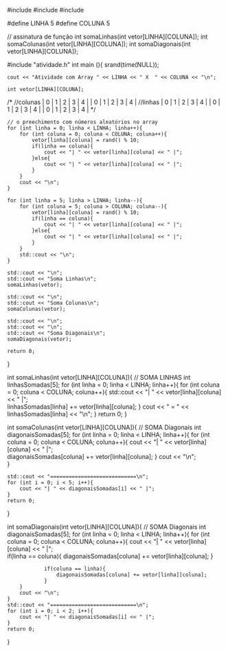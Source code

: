 #include <iostream>
#include <ctime>
#include <cstdlib>

#define LINHA 5
#define COLUNA 5

// assinatura de função
int somaLinhas(int vetor[LINHA][COLUNA]);
int somaColunas(int vetor[LINHA][COLUNA]);
int somaDiagonais(int vetor[LINHA][COLUNA]);
  
  
  
  
#include "atividade.h"
int main (){
    srand(time(NULL));

    cout << "Atividade com Array " << LINHA << " X  " << COLUNA << "\n";

    int vetor[LINHA][COLUNA];

/*
       			//colunas
		    | 0 | 1 | 2 | 3 | 4 |
		    | 0 | 1 | 2 | 3 | 4 |
//linhas    | 0 | 1 | 2 | 3 | 4 |
		    | 0 | 1 | 2 | 3 | 4 |
		    | 0 | 1 | 2 | 3 | 4 | 
*/

			

	// o preechimento com números aleatórios no array
    for (int linha = 0; linha < LINHA; linha++){
        for (int coluna = 0; coluna < COLUNA; coluna++){
            vetor[linha][coluna] = rand() % 10;
            if(linha == coluna){
            	cout << "| " << vetor[linha][coluna] << " |";
			}else{
				cout << "| " << vetor[linha][coluna] << " |";
			}            
        }
        cout << "\n";
    }
    
    for (int linha = 5; linha > LINHA; linha--){
        for (int coluna = 5; coluna > COLUNA; coluna--){
            vetor[linha][coluna] = rand() % 10;
            if(linha == coluna){
            	cout << "| " << vetor[linha][coluna] << " |";
			}else{
				cout << "| " << vetor[linha][coluna] << " |";
			}            
        }
        std::cout << "\n";
    }
	
	std::cout << "\n";
	std::cout << "Soma Linhas\n";
    somaLinhas(vetor);
  
    std::cout << "\n";
	std::cout << "Soma Colunas\n";
    somaColunas(vetor);

    std::cout << "\n";
    std::cout << "\n";
	std::cout << "Soma Diagonais\n";
    somaDiagonais(vetor);

    return 0;
}

int somaLinhas(int vetor[LINHA][COLUNA]){
    // SOMA LINHAS
    int linhasSomadas[5];
    for (int linha = 0; linha < LINHA; linha++){
        for (int coluna = 0; coluna < COLUNA; coluna++){
		    std::cout << "| " << vetor[linha][coluna] << " |";        	
            linhasSomadas[linha] += vetor[linha][coluna];
        }
		cout << " = " << linhasSomadas[linha] << "\n";
    }
    return 0;
}

int somaColunas(int vetor[LINHA][COLUNA]){
    // SOMA Diagonais
    int diagonaisSomadas[5];
    for (int linha = 0; linha < LINHA; linha++){
    	for (int coluna = 0; coluna < COLUNA; coluna++){
    			cout << "| " << vetor[linha][coluna] << " |";  
	    		diagonaisSomadas[coluna] += vetor[linha][coluna];
				}
		cout << "\n";		
	}
	
	std::cout << "============================\n";		
	for (int i = 0; i < 5; i++){
		cout << "| " << diagonaisSomadas[i] << " |"; 
	}
    return 0;
}

int somaDiagonais(int vetor[LINHA][COLUNA]){
    // SOMA Diagonais
    int diagonaisSomadas[5];
    for (int linha = 0; linha < LINHA; linha++){
    	for (int coluna = 0; coluna < COLUNA; coluna++){
    			cout << "| " << vetor[linha][coluna] << " |";  
	    		if(linha == coluna){
	    			diagonaisSomadas[coluna] += vetor[linha][coluna];
				}
				
				if(coluna == linha){
					diagonaisSomadas[coluna] += vetor[linha][coluna];
				}
		}
		cout << "\n";		
	}
	std::cout << "============================\n";		
	for (int i = 0; i < 2; i++){
		cout << "| " << diagonaisSomadas[i] << " |"; 
	}
    return 0;
}

